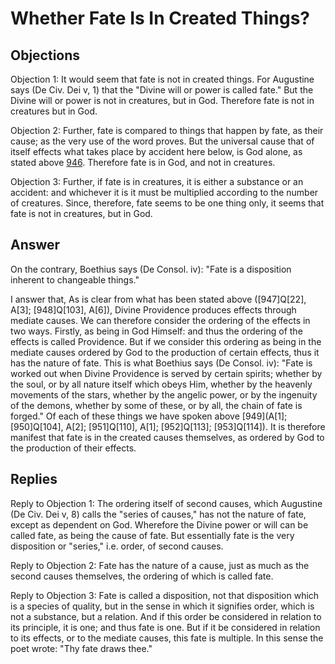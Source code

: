 # Whether Fate Is In Created Things?

## Objections

Objection 1: It would seem that fate is not in created things. For Augustine says (De Civ. Dei v, 1) that the "Divine will or power is called fate." But the Divine will or power is not in creatures, but in God. Therefore fate is not in creatures but in God.

Objection 2: Further, fate is compared to things that happen by fate, as their cause; as the very use of the word proves. But the universal cause that of itself effects what takes place by accident here below, is God alone, as stated above [946](A[1]). Therefore fate is in God, and not in creatures.

Objection 3: Further, if fate is in creatures, it is either a substance or an accident: and whichever it is it must be multiplied according to the number of creatures. Since, therefore, fate seems to be one thing only, it seems that fate is not in creatures, but in God.

## Answer

On the contrary, Boethius says (De Consol. iv): "Fate is a disposition inherent to changeable things."

I answer that, As is clear from what has been stated above ([947]Q[22], A[3]; [948]Q[103], A[6]), Divine Providence produces effects through mediate causes. We can therefore consider the ordering of the effects in two ways. Firstly, as being in God Himself: and thus the ordering of the effects is called Providence. But if we consider this ordering as being in the mediate causes ordered by God to the production of certain effects, thus it has the nature of fate. This is what Boethius says (De Consol. iv): "Fate is worked out when Divine Providence is served by certain spirits; whether by the soul, or by all nature itself which obeys Him, whether by the heavenly movements of the stars, whether by the angelic power, or by the ingenuity of the demons, whether by some of these, or by all, the chain of fate is forged." Of each of these things we have spoken above [949](A[1]; [950]Q[104], A[2]; [951]Q[110], A[1]; [952]Q[113]; [953]Q[114]). It is therefore manifest that fate is in the created causes themselves, as ordered by God to the production of their effects.

## Replies

Reply to Objection 1: The ordering itself of second causes, which Augustine (De Civ. Dei v, 8) calls the "series of causes," has not the nature of fate, except as dependent on God. Wherefore the Divine power or will can be called fate, as being the cause of fate. But essentially fate is the very disposition or "series," i.e. order, of second causes.

Reply to Objection 2: Fate has the nature of a cause, just as much as the second causes themselves, the ordering of which is called fate.

Reply to Objection 3: Fate is called a disposition, not that disposition which is a species of quality, but in the sense in which it signifies order, which is not a substance, but a relation. And if this order be considered in relation to its principle, it is one; and thus fate is one. But if it be considered in relation to its effects, or to the mediate causes, this fate is multiple. In this sense the poet wrote: "Thy fate draws thee."
